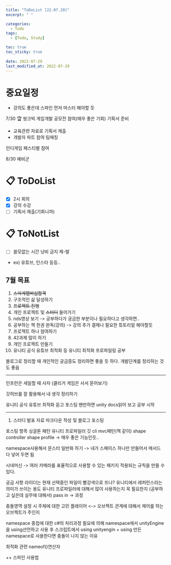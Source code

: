 ```yaml
---
title: "ToDoList [22.07.29]"
excerpt: " "

categories:
  - Todo
tags:
  - [Todo, Study]

toc: true
toc_sticky: true
 
date: 2022-07-29
last_modified_at: 2022-07-29
---
```


# 중요일정

- 강의도 좋은데 스파인 먼저 마스터 해야할 듯

7/30 🏆 씽크빅 게임개발 공모전 참여(매우 좋은 기회)
기획서 준비
- 교육관련 자료로 기획서 제출
- 개발자 파트 참여 팀매칭

인디게임 페스티벌 참여

8/30 예비군

# 📋 ToDoList  

- [x] 2시 회의
- [x] 강의 수강
- [ ] 기획서 제출(기회니까)
  
# 📋 ToNotList  

- [ ] 쓸모없는 시간 낭비 금지 제-발
- ex) 유튜브, 인스타 등등..

## 7월 목표  

1. ~~스마게맵버십합격~~
2. 구조적인 삶 달성하기
3. ~~프로젝트 진행~~
4. 개인 프로젝트 및 ~~스터디~~ 들어가기
5. nds영상 보기 -> 공부하다가 궁금한 부분이나 필요하다고 생각하면..
6. 공부하는 책 한권 완독(강의) -> 강의 추가 결제나 필요한 튜토리얼 해야할듯
7. 프로젝트 하나 참여하기
8. 42과제 많이 하기
9. 개인 프로젝트 만들기
10. 유니티 공식 유튜브 최적화 등 유니티 최적화 프로파일링 공부

블로그로 정리할 때 개인적인 궁금증도 정리하면 좋을 듯 하다.
개발단계를 정리하는 것도 좋음

---

인프런은 세일할 때 사자
(클리거 게임은 사서 뜯어보기)

깃허브를 잘 활용해서 내 생각 정리하기

유니티 공식 유튜브 최적화 듣고 포스팅
왠만하면 unity docs읽어 보고 공부 시작

---

1. 스터디 발표 자료 마크다운 작성 및 블로그 포스팅

포스팅 항목
싱글톤 패턴
유니티 프로파일러
깃 cli 
mvc패턴(책 같이)
shape controller
shape profile -> 매우 좋은 기능인듯..

namespace사용해서 몬스터 일반화 하기 -> 내가 스페이스 하나만 만들어서 메서드 다 넣어 두면 됨

시네머신
-> 여러 카메라를 표율적으로 사용할 수 있는 패키지 
적용되는 규칙을 만들 수 있다.

궁금 사항 라이더는 현재 선택중인 파일이 빨강색으로 뜨나?
유니티에서 레퍼런스라는 의미가 쓰이는 용도
유니티 프로파일러에 대해서 많이 사용하는지 꼭 필요한지
(공부하고 싶은데 실무에 대해서)
pass in -> 과정

충돌영역 설정 시 주체에 대한 고민 
플레이어 <-> 오브젝트 관계에 대해서
제어를 하는 오브젝트가 주인지

namespace 중첩에 대한 c#의 처리과정
필요에 의해 namespace에서 unityEngine을 using선언하고 사용 후
스크립트에서 using unityengin + using 만든 namespace로 사용한다면
충돌이 나지 않는 이유

최적화 관련 nameof()연산자

++ 스파인 사용법